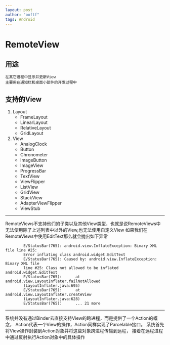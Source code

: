```yaml
---
layout: post
author: "ooftf"
tags: Android
---
```


# RemoteView
## 用途
    在其它进程中显示并更新View
    主要用在通知栏和桌面小部件的开发过程中
##  支持的View
1. Layout
   * FrameLayout
   * LinearLayout
   * RelativeLayout
   * GridLayout
2. View
   * AnalogClock
   * Button
   * Chronometer
   * ImageButton
   * ImageView
   * ProgressBar
   * TextView
   * ViewFlipper
   * ListView
   * GridView
   * StackView
   * AdapterViewFlipper
   * ViewStub
---
RemoteViews不支持他们的子类以及其他View类型，也就是说RemoteViews中无法使用除了上述列表中以外的View,也无法使用自定义View
如果我们在RemoteViews中使用EditText那么就会抛出如下异常
```
        E/StatusBar(765): android.view.InflateException: Binary XML file line #25:
        Error inflating class android.widget.EditText
        E/StatusBar(765): Caused by: android.view.InflateException: Binary XML file
        line #25: Class not allowed to be inflated android.widget.EditText
        E/StatusBar(765):      at android.view.LayoutInflater.failNotAllowed
        (LayoutInflater.java:695)
        E/StatusBar(765):      at android.view.LayoutInflater.createView
        (LayoutInflater.java:628)
        E/StatusBar(765):      ... 21 more
```
-----
系统并没有通过Binder去直接支持View的跨进程，而是提供了一个Action的概念，
Action代表一个View的操作，Action同样实现了Parcelable接口。
系统首先将View操作封装到Action对象并将这些对象跨进程传输到远程，
接着在远程进程中通过反射执行Action对象中的具体操作
